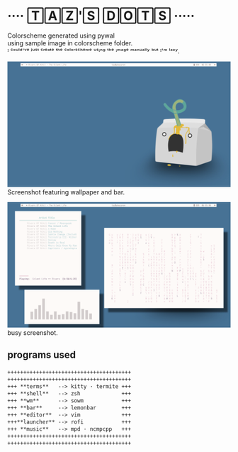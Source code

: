 # ···· 🅃🄰🅉'🅂 🄳🄾🅃🅂 ·····  
Colorscheme generated using pywal  
using sample image in colorscheme folder.  
ᴵ ᶜᵒᵘˡᵈ'ᵛᵉ ʲᵘˢᵗ ᶜʳᵉᵃᵗᵉ ᵗʰᵉ ᶜᵒˡᵒʳˢᶜʰᵉᵐᵉ ᵘˢᶦⁿᵍ ᵗʰᵉ ᶦᵐᵃᵍᵉ ᵐᵃⁿᵘᵃˡˡʸ ᵇᵘᵗ ᴵ'ᵐ ˡᵃᶻʸ.  

![blank_screenshot](images/blank_screenshot.png)
Screenshot featuring wallpaper and bar.

![busy_screenshot](images/busy_screenshot.png)
busy screenshot.

## programs used

```
+++++++++++++++++++++++++++++++++++++++  
+++++++++++++++++++++++++++++++++++++++  
+++ **terms**   --> kitty · termite +++   
+++ **shell**   --> zsh             +++  
+++ **wm**      --> sowm            +++  
+++ **bar**     --> lemonbar        +++  
+++ **editor**  --> vim             +++  
+++**launcher** --> rofi            +++  
+++ **music**   --> mpd · ncmpcpp   +++  
+++++++++++++++++++++++++++++++++++++++  
+++++++++++++++++++++++++++++++++++++++  
```
